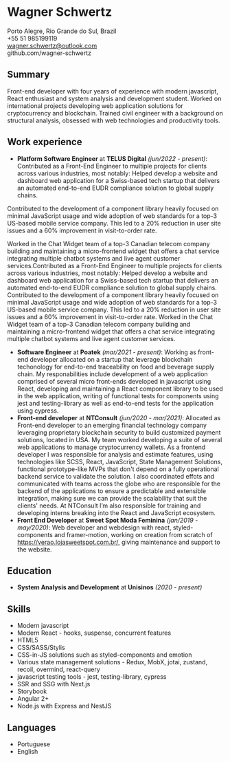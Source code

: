 # Wagner Schwertz
Porto Alegre, Rio Grande do Sul, Brazil\
+55 51 985199119\
wagner.schwertz@outlook.com\
github.com/wagner-schwertz

## Summary
Front-end developer with four years of experience with modern javascript, React enthusiast and system analysis and development student. Worked on international projects developing web application solutions for cryptocurrency and blockchain. Trained civil engineer with a background on structural analysis, obsessed with web technologies and productivity tools.

## Work experience
- **Platform Software Engineer** at **TELUS Digital** *(jun/2022 - present)*: Contributed as a Front-End Engineer to multiple projects for clients across various industries, most notably:
Helped develop a website and dashboard web application for a Swiss-based tech startup that delivers an automated end-to-end EUDR compliance solution to global supply chains.

Contributed to the development of a component library heavily focused on minimal JavaScript usage and wide adoption of web standards for a top-3 US-based mobile service company. This led to a 20% reduction in user site issues and a 60% improvement in visit-to-order rate.

Worked in the Chat Widget team of a top-3 Canadian telecom company building and maintaining a micro-frontend widget that offers a chat service integrating multiple chatbot systems and live agent customer services.Contributed as a Front-End Engineer to multiple projects for clients across various industries, most notably: Helped develop a website and dashboard web application for a Swiss-based tech startup that delivers an automated end-to-end EUDR compliance solution to global supply chains. Contributed to the development of a component library heavily focused on minimal JavaScript usage and wide adoption of web standards for a top-3 US-based mobile service company. This led to a 20% reduction in user site issues and a 60% improvement in visit-to-order rate. Worked in the Chat Widget team of a top-3 Canadian telecom company building and maintaining a micro-frontend widget that offers a chat service integrating multiple chatbot systems and live agent customer services.
- **Software Engineer** at **Poatek** *(mar/2021 - present)*: Working as front-end developer allocated on a startup that leverage blockchain techonology for end-to-end traceability on food and beverage supply chain. My responabilities include development of a web application comprised of several micro front-ends developed in javascript using React, developing and maintaining a React component library to be used in the web application, writing of functional tests for components using jest and testing-library as well as end-to-end tests for the application using cypress.
- **Front-end developer** at **NTConsult** *(jun/2020 - mar/2021)*: Allocated as Front-end developer to an emerging financial technology company leveraging proprietary blockchain security to build customized payment solutions, located in USA. My team worked developing a suite of several web applications to manage cryptocurrency wallets. As a frontend developer I was responsible for analysis and estimate features, using technologies like SCSS, React, JavaScript, State Management Solutions, functional prototype-like MVPs that don't depend on a fully operational backend service to validate the solution. I also coordinated effots and communicated with teams across the globe who are responsible for the backend of the applications to ensure a predictable and extensible integration, making sure we can provide the scalability that suit the clients' needs. At NTConsult I’m also responsible for training and developing interns breaking into the React and JavaScript ecosystem.
- **Front End Developer** at **Sweet Spot Moda Feminina** *(jan/2019 - may/2020)*: Web developer and webdesign with react, styled-components and framer-motion, working on creation from scratch of https://verao.lojasweetspot.com.br/, giving maintenance and support to the website.

## Education
- **System Analysis and Development** at **Unisinos** *(2020 - present)*

## Skills
- Modern javascript
- Modern React - hooks, suspense, concurrent features
- HTML5
- CSS/SASS/Stylis
- CSS-in-JS solutions such as styled-components and emotion
- Various state management solutions - Redux, MobX, jotai, zustand, recoil, overmind, react-query
- javascript testing tools - jest, testing-library, cypress
- SSR and SSG with Next.js
- Storybook
- Angular 2+
- Node.js with Express and NestJS

## Languages
- Portuguese
- English
